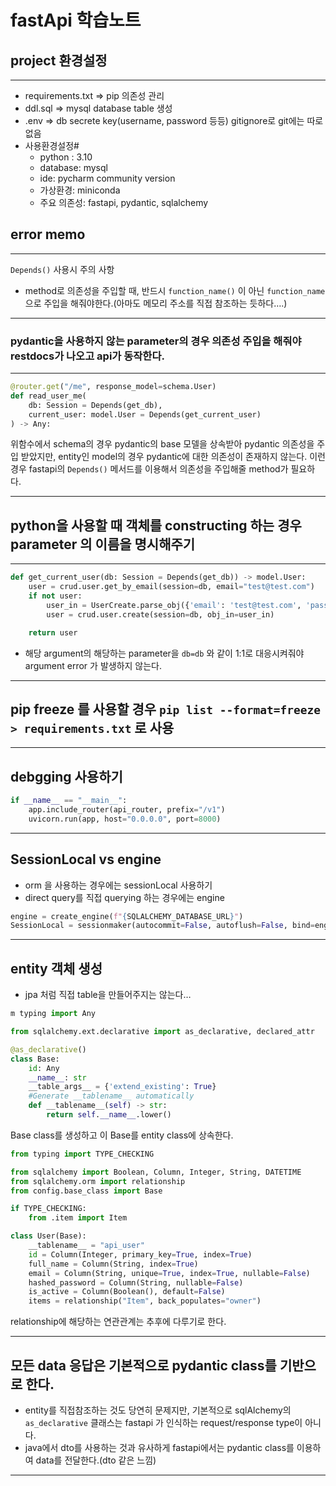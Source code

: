 # fastApi 학습노트

## project 환경설정

---

- requirements.txt ⇒ pip 의존성 관리
- ddl.sql ⇒ mysql database table 생성
- .env ⇒ db secrete key(username, password 등등) gitignore로 git에는 따로 없음
- 사용환경설정#
    - python : 3.10
    - database: mysql
    - ide: pycharm community version
    - 가상환경: miniconda
    - 주요 의존성: fastapi, pydantic, sqlalchemy

## error memo

---

`Depends()` 사용시 주의 사항

- method로 의존성을 주입할 때, 반드시 `function_name()` 이 아닌 `function_name` 으로 주입을 해줘야한다.(아마도 메모리 주소를 직접 참조하는 듯하다….)

---

### pydantic을 사용하지 않는 parameter의 경우 의존성 주입을 해줘야 restdocs가 나오고 api가 동작한다.

---

```python
@router.get("/me", response_model=schema.User)
def read_user_me(
    db: Session = Depends(get_db),
    current_user: model.User = Depends(get_current_user)
) -> Any:
```

위함수에서 schema의 경우 pydantic의 base 모델을 상속받아 pydantic 의존성을 주입 받았지만, entity인 model의 경우 pydantic에 대한 의존성이 존재하지 않는다. 이런경우 fastapi의 `Depends()` 메서드를 이용해서 의존성을 주입해줄 method가 필요하다.

---

## python을 사용할 때 객체를 constructing 하는 경우 parameter 의 이름을 명시해주기

---

```python
def get_current_user(db: Session = Depends(get_db)) -> model.User:
    user = crud.user.get_by_email(session=db, email="test@test.com")
    if not user:
        user_in = UserCreate.parse_obj({'email': 'test@test.com', 'password': '1234', 'full_name': 'testing..'})
        user = crud.user.create(session=db, obj_in=user_in)

    return user
```

- 해당 argument의 해당하는 parameter을 `db=db` 와 같이 1:1로 대응시켜줘야 argument error 가 발생하지 않는다.

---

## pip freeze 를 사용할 경우 `pip list --format=freeze > requirements.txt` 로 사용

---

## debgging 사용하기

```python
if __name__ == "__main__":
    app.include_router(api_router, prefix="/v1")
    uvicorn.run(app, host="0.0.0.0", port=8000)
```

---

## SessionLocal vs engine

- orm 을 사용하는 경우에는 sessionLocal 사용하기
- direct query를 직접 querying 하는 경우에는 engine

```python
engine = create_engine(f"{SQLALCHEMY_DATABASE_URL}")
SessionLocal = sessionmaker(autocommit=False, autoflush=False, bind=engine)
```

---

## entity 객체 생성

- jpa 처럼 직접 table을 만들어주지는 않는다…

```python
m typing import Any

from sqlalchemy.ext.declarative import as_declarative, declared_attr

@as_declarative()
class Base:
    id: Any
    __name__: str
    __table_args__ = {'extend_existing': True}
    #Generate __tablename__ automatically
    def __tablename__(self) -> str:
        return self.__name__.lower()
```

Base class를 생성하고 이 Base를 entity class에 상속한다.

```python
from typing import TYPE_CHECKING

from sqlalchemy import Boolean, Column, Integer, String, DATETIME
from sqlalchemy.orm import relationship
from config.base_class import Base

if TYPE_CHECKING:
    from .item import Item

class User(Base):
    __tablename__ = "api_user"
    id = Column(Integer, primary_key=True, index=True)
    full_name = Column(String, index=True)
    email = Column(String, unique=True, index=True, nullable=False)
    hashed_password = Column(String, nullable=False)
    is_active = Column(Boolean(), default=False)
    items = relationship("Item", back_populates="owner")
```

relationship에 해당하는 연관관계는 추후에 다루기로 한다.

---

## 모든 data 응답은 기본적으로 pydantic class를 기반으로 한다.

- entity를 직접참조하는 것도 당연히 문제지만, 기본적으로 sqlAlchemy의 `as_declarative` 클래스는 fastapi 가 인식하는 request/response type이 아니다.
- java에서 dto를 사용하는 것과 유사하게 fastapi에서는 pydantic class를 이용하여 data를 전달한다.(dto 같은 느낌)

---